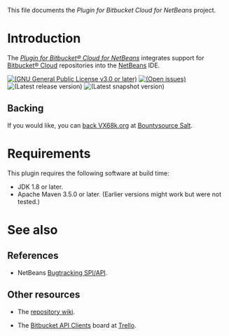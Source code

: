 This file documents the *Plugin for Bitbucket Cloud for NetBeans* project.

# Introduction

The *[Plugin for Bitbucket® Cloud for NetBeans]* integrates support for
[Bitbucket® Cloud] repositories into the [NetBeans] IDE.

[Plugin for Bitbucket® Cloud for NetBeans]: https://vx68k.bitbucket.io/netbeans-bitbucket-plugin/
[Bitbucket® Cloud]: https://bitbucket.org/
[NetBeans]: https://netbeans.apache.org/

[![(GNU General Public License v3.0 or later)](https://img.shields.io/badge/license-GPL--3.0--or--later-blue.svg)][GPL-3.0-or-later]
[![(Open issues)](https://img.shields.io/bitbucket/issues/vx68k/netbeans-bitbucket-plugin.svg)][open issues]
![(Latest release version)](https://img.shields.io/maven-central/v/org.vx68k.netbeans.modules/bitbucket-plugin.svg)
![(Latest snapshot version)](https://img.shields.io/nexus/s/https/oss.sonatype.org/org.vx68k.netbeans.modules/bitbucket-plugin.svg)

[GPL-3.0-or-later]: https://spdx.org/licenses/GPL-3.0-or-later.html "GNU General Public License v3.0 or later"
[Open issues]: https://bitbucket.org/vx68k/netbeans-bitbucket-plugin/issues?status=new&status=open

## Backing

If you would like, you can [back VX68k.org][Salt checkout] at [Bountysource Salt].

[Salt checkout]: https://salt.bountysource.com/checkout/amount?team=vx68k
[Bountysource Salt]: https://salt.bountysource.com/

# Requirements

This plugin requires the following software at build time:

  - JDK 1.8 or later.
  - Apache Maven 3.5.0 or later.
    (Earlier versions might work but were not tested.)

# See also

## References

  - NetBeans [Bugtracking SPI/API](http://bits.netbeans.org/dev/javadoc/org-netbeans-modules-bugtracking/index.html).

## Other resources

  - The [repository wiki](https://bitbucket.org/vx68k/netbeans-bitbucket-plugin/wiki/).

  - The [Bitbucket API Clients](https://trello.com/b/IqXdEIN5) board at [Trello].

[Trello]: https://trello.com/
